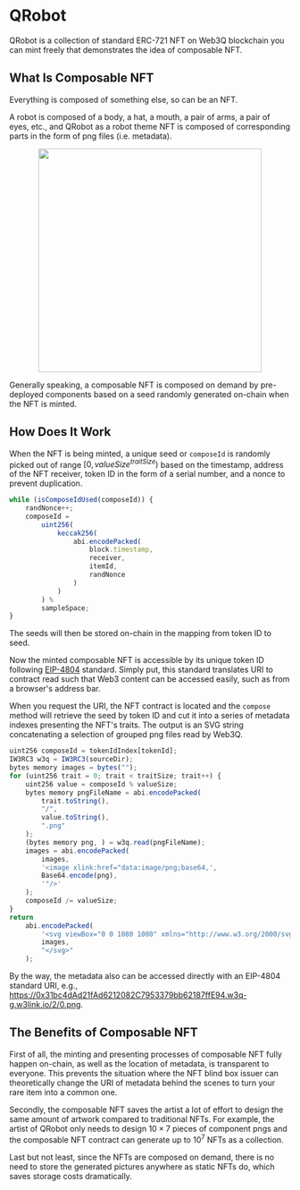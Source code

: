 QRobot
====
QRobot is a collection of standard ERC-721 NFT on Web3Q blockchain you can mint freely that demonstrates the idea of composable NFT.  

## What Is Composable NFT

Everything is composed of something else, so can be an NFT. 

A robot is composed of a body, a hat, a mouth, a pair of arms, a pair of eyes, etc., and QRobot as a robot theme NFT is composed of corresponding parts in the form of png files (i.e. metadata).  

<p align="center">
<img src="https://0x804a6B66b071e7E6494AE0e03768a536ded64262.w3q-g.w3link.io/compose/string!8.svg" width="400" />
</p>

Generally speaking, a composable NFT is composed on demand by pre-deployed components based on a seed randomly generated on-chain when the NFT is minted. 

## How Does It Work
When the NFT is being minted, a unique seed or `composeId` is randomly picked out of range $[0, valueSize^{traitSize})$ based on the timestamp, address of the NFT receiver, token ID in the form of a serial number, and a nonce to prevent duplication. 
```javascript
while (isComposeIdUsed(composeId)) {
    randNonce++;
    composeId =
        uint256(
            keccak256(
                abi.encodePacked(
                    block.timestamp,
                    receiver,
                    itemId,
                    randNonce
                )
            )
        ) %
        sampleSpace;
}
```
The seeds will then be stored on-chain in the mapping from token ID to seed.

Now the minted composable NFT is accessible by its unique token ID following [EIP-4804](https://eips.ethereum.org/EIPS/eip-4804) standard.
Simply put, this standard translates URI to contract read such that Web3 content can be accessed easily, such as from a browser's address bar.  

When you request the URI, the NFT contract is located and the `compose` method will retrieve the seed by token ID and cut it into a series of metadata indexes presenting the NFT's traits. The output is an SVG string concatenating a selection of grouped png files read by Web3Q.

```javascript
uint256 composeId = tokenIdIndex[tokenId];
IW3RC3 w3q = IW3RC3(sourceDir);
bytes memory images = bytes("");
for (uint256 trait = 0; trait < traitSize; trait++) {
    uint256 value = composeId % valueSize;
    bytes memory pngFileName = abi.encodePacked(
        trait.toString(),
        "/",
        value.toString(),
        ".png"
    );
    (bytes memory png, ) = w3q.read(pngFileName);
    images = abi.encodePacked(
        images,
        '<image xlink:href="data:image/png;base64,',
        Base64.encode(png),
        '"/>'
    );
    composeId /= valueSize;
}
return
    abi.encodePacked(
        '<svg viewBox="0 0 1080 1080" xmlns="http://www.w3.org/2000/svg" xmlns:xlink="http://www.w3.org/1999/xlink">',
        images,
        "</svg>"
    );
```

By the way, the metadata also can be accessed directly with an EIP-4804 standard URI, e.g., https://0x31bc4dAd21fAd6212082C7953379bb62187ffE94.w3q-g.w3link.io/2/0.png.
## The Benefits of Composable NFT

First of all, the minting and presenting processes of composable NFT fully happen on-chain, as well as the location of metadata, is transparent to everyone. This prevents the situation where the NFT blind box issuer can theoretically change the URI of metadata behind the scenes to turn your rare item into a common one.

Secondly, the composable NFT saves the artist a lot of effort to design the same amount of artwork compared to traditional NFTs. For example, the artist of QRobot only needs to design $10\times7$ pieces of component pngs and the composable NFT contract can generate up to $10^{7}$ NFTs as a collection. 

Last but not least, since the NFTs are composed on demand, there is no need to store the generated pictures anywhere as static NFTs do, which saves storage costs dramatically. 

